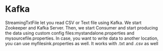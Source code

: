 # Kafka

StreamingTxtFile let you read CSV or Text file using Kafka.
We start Zookeeper and Kafka Server.
Then, we start Consumer and start producing the data using custom config files:mystandalone.properties and mysourcefile.properties.
In case, you want to write data to another location, you can use myfilesink.properties as well.
It works with .txt and .csv as well
